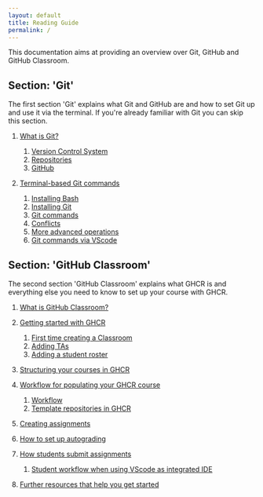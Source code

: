 ```yaml
---
layout: default
title: Reading Guide
permalink: /
---
```


This documentation aims at providing an overview over Git, GitHub and GitHub Classroom.

## Section: 'Git' 
The first section 'Git' explains what Git and GitHub are and how to set Git up and use it via the terminal. If you're already familiar with Git you can skip this section.

1. [What is Git?](/what_is_git.html)
    1. [Version Control System](/what_is_git.html/#version-control-system)
    2. [Repositories](/what_is_git.html/#repositories)
    3. [GitHub](/what_is_git.html/#github)
    
2. [Terminal-based Git commands](/terminal_git_operations.html)
    1. [Installing Bash](/terminal_git_operations.html/#installing-bash)
    2. [Installing Git](/terminal_git_operations.html/#installing-git)
    3. [Git commands](/terminal_git_operations.html/#git-commands)
    4. [Conflicts](/terminal_git_operations.html/#conflicts)
    5. [More advanced operations](/terminal_git_operations.html/#more-advanced-operations)
    6. [Git commands via VScode](/terminal_git_operations.html/#git-commands-via-vscode)

## Section: 'GitHub Classroom' 
The second section 'GitHub Classroom' explains what GHCR is and everything else you need to know to set up your course with GHCR.

1. [What is GitHub Classroom?](/what_is_GHCR.html)

2. [Getting started with GHCR](/getting_started_with_GHCR.html)
    1. [First time creating a Classroom](/getting_started_with_GHCR.html/#first-time-creating-a-classroom)
    2. [Adding TAs](/getting_started_with_GHCR.html/#adding-tas)
    3. [Adding a student roster](/getting_started_with_GHCR.html/#adding-a-student-roster)
3. [Structuring your courses in GHCR](/structuring_courses.html)

4. [Workflow for populating your GHCR course](/course_population.html)
    1. [Workflow](/course_population.html/#workflow)
    2. [Template repositories in GHCR](/course_population.html/#template-repositories-in-github-classroom)
5. [Creating assignments](/creating_assignments.html)

6. [How to set up autograding](/autograding.html)

7. [How students submit assignments](/submit_assignments.html)
    1. [Student workflow when using VScode as integrated IDE](/submit_assignments.html/#student-workflow-when-using-vscode-as-integrated-ide)

8. [Further resources that help you get started](/resources_ghcr.html)